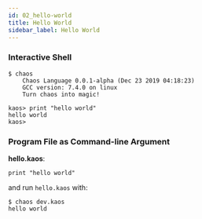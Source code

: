 ```yaml
---
id: 02_hello-world
title: Hello World
sidebar_label: Hello World
---
```


### Interactive Shell

```text
$ chaos
    Chaos Language 0.0.1-alpha (Dec 23 2019 04:18:23)
    GCC version: 7.4.0 on linux
    Turn chaos into magic!

kaos> print "hello world"
hello world
kaos>
```

### Program File as Command-line Argument

**hello.kaos**:
```text
print "hello world"
```

and run `hello.kaos` with:

```text
$ chaos dev.kaos
hello world
```
